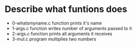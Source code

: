 # Describe what funtions does
- 0-whatsmyname.c function prints it's name
- 1-args.c function writes number of arguments passed to it
- 2-args.c function prints all arguments it receives
- 3-mul.c program multiplies two numbers    
